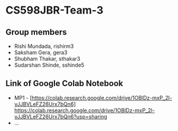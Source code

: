# CS598JBR-Team-3

## Group members
- Rishi Mundada, rishirm3
- Saksham Gera, gera3 
- Shubham Thakar, sthakar3 
- Sudarshan Shinde, sshinde5

## Link of Google Colab Notebook
- MP1 - [https://colab.research.google.com/drive/1OBlDz-mxP_2l-vJJBVLeFZ26Urx7bQn6] https://colab.research.google.com/drive/1OBlDz-mxP_2l-vJJBVLeFZ26Urx7bQn6?usp=sharing
- ...
